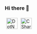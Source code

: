 ### Hi there 👋

<!--
**BuseDuran/BuseDuran** is a ✨ _special_ ✨ repository because its `README.md` (this file) appears on your GitHub profile.

Here are some ideas to get you started:

- 🔭 I’m currently working on ...
- 🌱 I’m currently learning ...
- 👯 I’m looking to collaborate on ...
- 🤔 I’m looking for help with ...
- 💬 Ask me about ...
- 📫 How to reach me: ...
- 😄 Pronouns: ...
- ⚡ Fun fact: ...
-->
<p float="left"><img style="padding:5px;" align="center" alt="DotNET" width="35px" src="![image](https://user-images.githubusercontent.com/91667950/214805094-fc5c5587-7274-406f-9e13-dedef9408b23.png)"/><img style="padding:5px;" align="center" alt="CSharp" width="35px" src="[https://raw.githubusercontent.com/github/explore/80688e429a7d4ef2fca1e82350fe8e3517d3494d/topics/react/react.png](https://seeklogo.com/images/C/c-sharp-c-logo-02F17714BA-seeklogo.com.png)"/><!-- and more such images with different URLs in src --></p>
